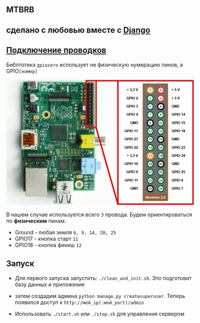 ## MTBRB
сделано с любовью вместе с [Django](https://www.djangoproject.com)
---


[Подключение проводков](https://gpiozero.readthedocs.io/en/stable/recipes.html)
---
Библтотека `gpiozero` использует не физическую нумерацию пинов, а GPIO```[номер]```

![alt text](Raspberry-pi-pinout.jpg "Logo Title Text 1")


В нашем случае используется всего ``3`` провода.
Будем ориентироваться по **физическим** пинам.
* Ground - любая земля ```6, 9, 14, 20, 25```
* GPIO17 - кнопка старт ```11```
* GPIO18 - кнопка финиш ```12```

Запуск
---
* Для первого запуска запустить: `./clean_and_init.sh`.
 Это подготовит базу данных и приложение
 
* затем создадим админа `python manage.py createsuperuser`. 
Теперь появился доступ к `http://мой_ip(:мой_port)/admin` 

*  Использовать `./start.sh` или `./stop.sh` для управления сервером